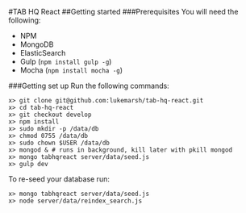 #TAB HQ React
##Getting started
###Prerequisites
You will need the following:

* NPM
* MongoDB
* ElasticSearch
* Gulp (`npm install gulp -g`)
* Mocha (`npm install mocha -g`)

###Getting set up
Run the following commands:

    x> git clone git@github.com:lukemarsh/tab-hq-react.git
    x> cd tab-hq-react
    x> git checkout develop
    x> npm install
    x> sudo mkdir -p /data/db
    x> chmod 0755 /data/db
    x> sudo chown $USER /data/db
    x> mongod & # runs in background, kill later with pkill mongod
    x> mongo tabhqreact server/data/seed.js
    x> gulp dev

To re-seed your database run:

    x> mongo tabhqreact server/data/seed.js
    x> node server/data/reindex_search.js
    